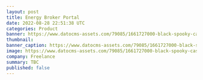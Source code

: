 ```yaml
---
layout: post
title: Energy Broker Portal
date: 2022-08-28 22:51:38 UTC
categories: Product
banner: https://www.datocms-assets.com/79085/1661727000-black-spooky-castle-flying-dragon-canyon-with-mountains-forest-cartoon-fantasy-illustration-with-medieval-palace-with-towers-creepy-beast-with-wings-rocks-pine-trees_107791-4592-edited.png
thumbnail:
banner_caption: https://www.datocms-assets.com/79085/1661727000-black-spooky-castle-flying-dragon-canyon-with-mountains-forest-cartoon-fantasy-illustration-with-medieval-palace-with-towers-creepy-beast-with-wings-rocks-pine-trees_107791-4592-edited.png
image: https://www.datocms-assets.com/79085/1661727000-black-spooky-castle-flying-dragon-canyon-with-mountains-forest-cartoon-fantasy-illustration-with-medieval-palace-with-towers-creepy-beast-with-wings-rocks-pine-trees_107791-4592-edited.png
company: Freelance
summary: TBC
published: false
---
```



